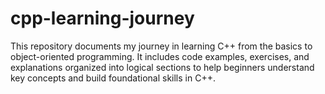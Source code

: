 # cpp-learning-journey
This repository documents my journey in learning C++ from the basics to object-oriented programming. It includes code examples, exercises, and explanations organized into logical sections to help beginners understand key concepts and build foundational skills in C++.
